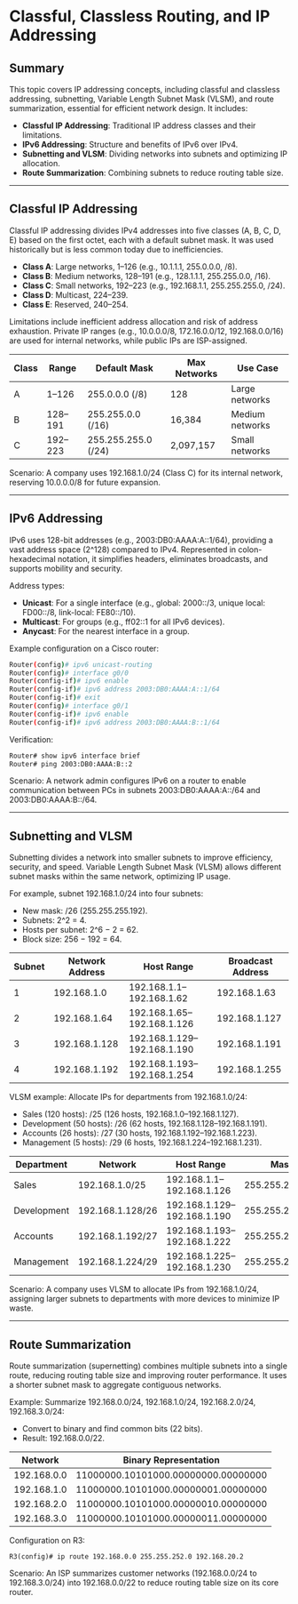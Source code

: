 # Classful, Classless Routing, and IP Addressing

## Summary

This topic covers IP addressing concepts, including classful and classless addressing, subnetting, Variable Length Subnet Mask (VLSM), and route summarization, essential for efficient network design. It includes:

* **Classful IP Addressing**: Traditional IP address classes and their limitations.
* **IPv6 Addressing**: Structure and benefits of IPv6 over IPv4.
* **Subnetting and VLSM**: Dividing networks into subnets and optimizing IP allocation.
* **Route Summarization**: Combining subnets to reduce routing table size.

---

## Classful IP Addressing

Classful IP addressing divides IPv4 addresses into five classes (A, B, C, D, E) based on the first octet, each with a default subnet mask. It was used historically but is less common today due to inefficiencies.

- **Class A**: Large networks, 1–126 (e.g., 10.1.1.1, 255.0.0.0, /8).
- **Class B**: Medium networks, 128–191 (e.g., 128.1.1.1, 255.255.0.0, /16).
- **Class C**: Small networks, 192–223 (e.g., 192.168.1.1, 255.255.255.0, /24).
- **Class D**: Multicast, 224–239.
- **Class E**: Reserved, 240–254.

Limitations include inefficient address allocation and risk of address exhaustion. Private IP ranges (e.g., 10.0.0.0/8, 172.16.0.0/12, 192.168.0.0/16) are used for internal networks, while public IPs are ISP-assigned.

| Class | Range         | Default Mask       | Max Networks | Use Case            |
|-------|---------------|--------------------|--------------|---------------------|
| A     | 1–126         | 255.0.0.0 (/8)     | 128          | Large networks      |
| B     | 128–191       | 255.255.0.0 (/16)  | 16,384       | Medium networks     |
| C     | 192–223       | 255.255.255.0 (/24)| 2,097,157    | Small networks      |

Scenario: A company uses 192.168.1.0/24 (Class C) for its internal network, reserving 10.0.0.0/8 for future expansion.

---

## IPv6 Addressing

IPv6 uses 128-bit addresses (e.g., 2003:DB0:AAAA:A::1/64), providing a vast address space (2^128) compared to IPv4. Represented in colon-hexadecimal notation, it simplifies headers, eliminates broadcasts, and supports mobility and security.

Address types:
- **Unicast**: For a single interface (e.g., global: 2000::/3, unique local: FD00::/8, link-local: FE80::/10).
- **Multicast**: For groups (e.g., ff02::1 for all IPv6 devices).
- **Anycast**: For the nearest interface in a group.

Example configuration on a Cisco router:
```bash
Router(config)# ipv6 unicast-routing
Router(config)# interface g0/0
Router(config-if)# ipv6 enable
Router(config-if)# ipv6 address 2003:DB0:AAAA:A::1/64
Router(config-if)# exit
Router(config)# interface g0/1
Router(config-if)# ipv6 enable
Router(config-if)# ipv6 address 2003:DB0:AAAA:B::1/64
```

Verification:
```bash
Router# show ipv6 interface brief
Router# ping 2003:DB0:AAAA:B::2
```

Scenario: A network admin configures IPv6 on a router to enable communication between PCs in subnets 2003:DB0:AAAA:A::/64 and 2003:DB0:AAAA:B::/64.

---

## Subnetting and VLSM

Subnetting divides a network into smaller subnets to improve efficiency, security, and speed. Variable Length Subnet Mask (VLSM) allows different subnet masks within the same network, optimizing IP usage.

For example, subnet 192.168.1.0/24 into four subnets:
- New mask: /26 (255.255.255.192).
- Subnets: 2^2 = 4.
- Hosts per subnet: 2^6 − 2 = 62.
- Block size: 256 − 192 = 64.

| Subnet | Network Address | Host Range              | Broadcast Address |
|--------|-----------------|-------------------------|-------------------|
| 1      | 192.168.1.0     | 192.168.1.1–192.168.1.62 | 192.168.1.63      |
| 2      | 192.168.1.64    | 192.168.1.65–192.168.1.126 | 192.168.1.127    |
| 3      | 192.168.1.128   | 192.168.1.129–192.168.1.190 | 192.168.1.191   |
| 4      | 192.168.1.192   | 192.168.1.193–192.168.1.254 | 192.168.1.255   |

VLSM example: Allocate IPs for departments from 192.168.1.0/24:
- Sales (120 hosts): /25 (126 hosts, 192.168.1.0–192.168.1.127).
- Development (50 hosts): /26 (62 hosts, 192.168.1.128–192.168.1.191).
- Accounts (26 hosts): /27 (30 hosts, 192.168.1.192–192.168.1.223).
- Management (5 hosts): /29 (6 hosts, 192.168.1.224–192.168.1.231).

| Department | Network         | Host Range              | Mask            |
|------------|-----------------|-------------------------|-----------------|
| Sales      | 192.168.1.0/25  | 192.168.1.1–192.168.1.126 | 255.255.255.128 |
| Development| 192.168.1.128/26| 192.168.1.129–192.168.1.190 | 255.255.255.192 |
| Accounts   | 192.168.1.192/27| 192.168.1.193–192.168.1.222 | 255.255.255.224 |
| Management | 192.168.1.224/29| 192.168.1.225–192.168.1.230 | 255.255.255.248 |

Scenario: A company uses VLSM to allocate IPs from 192.168.1.0/24, assigning larger subnets to departments with more devices to minimize IP waste.

---

## Route Summarization

Route summarization (supernetting) combines multiple subnets into a single route, reducing routing table size and improving router performance. It uses a shorter subnet mask to aggregate contiguous networks.

Example: Summarize 192.168.0.0/24, 192.168.1.0/24, 192.168.2.0/24, 192.168.3.0/24:
- Convert to binary and find common bits (22 bits).
- Result: 192.168.0.0/22.

| Network        | Binary Representation                     |
|----------------|-------------------------------------------|
| 192.168.0.0    | 11000000.10101000.00000000.00000000      |
| 192.168.1.0    | 11000000.10101000.00000001.00000000      |
| 192.168.2.0    | 11000000.10101000.00000010.00000000      |
| 192.168.3.0    | 11000000.10101000.00000011.00000000      |

Configuration on R3:
```
R3(config)# ip route 192.168.0.0 255.255.252.0 192.168.20.2
```

Scenario: An ISP summarizes customer networks (192.168.0.0/24 to 192.168.3.0/24) into 192.168.0.0/22 to reduce routing table size on its core router.